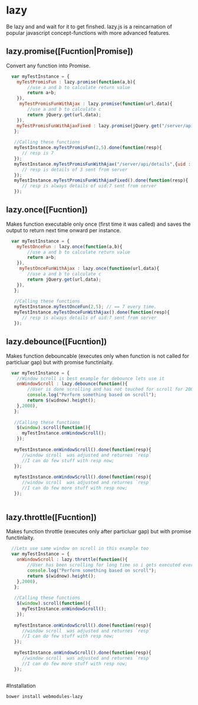 # lazy
Be lazy and and wait for it to get finshed. lazy.js is a reincarnation of popular javascript concept-functions 
with more advanced features.


## lazy.promise([Fucntion|Promise])
Convert any function into Promise.
```javascript
  var myTestInstance = {
    myTestPromisFun : lazy.promise(function(a,b){
        //use a and b to calculate return value
        return a+b;
    }),
     myTestPromisFunWithAjax : lazy.promise(function(url,data){
        //use a and b to calculate c
        return jQuery.get(url,data);
    }),
    myTestPromisFunWithAjaxFixed : lazy.promise(jQuery.get("/server/api/details",{uid : 7 });)
   };
   
   //Calling these functions
   myTestInstance.myTestPromisFun(2,5).done(function(resp){
      // resp is 7
   });
   myTestInstance.myTestPromisFunWithAjax("/server/api/details",{uid : 3 }).done(function(resp){
      // resp is details of 3 sent from server
   });
   myTestInstance.myTestPromisFunWithAjaxFixed().done(function(resp){
      // resp is always details of uid:7 sent from server
   });
```

## lazy.once([Fucntion])
Makes function executable only once (first time it was called) and saves the output to return next time onward per instance.
```javascript
  var myTestInstance = {
    myTestOnceFun : lazy.once(function(a,b){
        //use a and b to calculate return value
        return a+b;
    }),
     myTestOnceFunWithAjax : lazy.once(function(url,data){
        //use a and b to calculate c
        return jQuery.get(url,data);
    }),
   };
   
   //Calling these functions
   myTestInstance.myTestOnceFun(2,5); // == 7 every time.
   myTestInstance.myTestOnceFunWithAjax().done(function(resp){
      // resp is always details of uid:7 sent from server
   });
```



## lazy.debounce([Fucntion])
Makes function debouncable (executes only when function is not called for particluar gap) but with promise functinlaity.
```javascript
  var myTestInstance = {
    //Window scroll is best example for debounce lets use it
    onWindowScroll : lazy.debounce(function(){
        //User is done scrolling and has not touched for scroll for 2000 milliseconds now
        console.log("Perform something based on scroll");
        return $(widnow).height();
    },2000),
   };
   
   //Calling these functions
    $(window).scroll(function(){
      myTestInstance.onWindowScroll();
    });
   
   myTestInstance.onWindowScroll().done(function(resp){
      //window scroll  was adjusted and returnes `resp`
      //I can do few stuff with resp now;
   });
   
   myTestInstance.onWindowScroll().done(function(resp){
      //window scroll  was adjusted and returnes `resp`
      //I can do few more stuff with resp now;
   });
   
```

## lazy.throttle([Fucntion])
Makes function throttle (executes only after particluar gap) but with promise functinlaity.
```javascript
  //Lets use same window on scroll in this example too
  var myTestInstance = {
    onWindowScroll : lazy.throttle(function(){
        //User has been scrolling for long time so i gets executed every 2000 milliseconds
        console.log("Perform something based on scroll");
        return $(widnow).height();
    },2000),
   };
   
   //Calling these functions
    $(window).scroll(function(){
      myTestInstance.onWindowScroll();
    });
   
   myTestInstance.onWindowScroll().done(function(resp){
      //window scroll  was adjusted and returnes `resp`
      //I can do few stuff with resp now;
   });
   
   myTestInstance.onWindowScroll().done(function(resp){
      //window scroll  was adjusted and returnes `resp`
      //I can do few more stuff with resp now;
   });
   
```

#Installation
```
bower install webmodules-lazy

```

